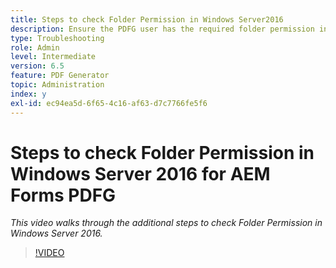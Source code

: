 ```yaml
---
title: Steps to check Folder Permission in Windows Server2016
description: Ensure the PDFG user has the required folder permission in Windows Server 2016
type: Troubleshooting
role: Admin
level: Intermediate
version: 6.5
feature: PDF Generator
topic: Administration
index: y
exl-id: ec94ea5d-6f65-4c16-af63-d7c7766fe5f6
---
```

# Steps to check Folder Permission in Windows Server 2016 for AEM Forms PDFG

*This video walks through the additional steps to check Folder Permission in Windows Server 2016.*

>[!VIDEO](https://video.tv.adobe.com/v/335519?quality=9&learn=on)
